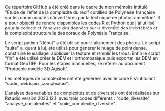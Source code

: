 Ce répertoire GitHub a été créé dans le cadre de mon mémoire intitulé "Étude de l’effet de la complexité du récif corallien de Polynésie française sur les communautés d'invertébrés par la technique de photogrammétrie". 
Il a pour objectif de rendre disponibles les codes R et Python que j'ai utilisé pour la collecte et l'analyse des données sur la diversité des invertébrés et la complexité structurelle des coraux de Polynésie Française.

Le script python "début" a été utilisé pour l'alignement des photos. Le script "suite" a, quant à lui, été utilisé pour générer le nuage de point dense, construire le maillage, appliquer la texture et remplir les trous. Enfin le script "fin" a été utilisé créer le DEM et l'orthomosaïque puis exporter les DEM en format GeoTIFF. Pour les étapes mannuelles, se référer au document "Protocole modèle 3D Agisoft". 

Les métriques de complexités ont été générées avec le code R s'intitulant "code_metriques_complexites". 

L'analyse des variables de compléxités et de diversités ont été réalisées sur Rstudio version 2023.12.1. avec trois codes différents : "code_diversite", "analyse_complexites" et "code_complexite_diversite". 
